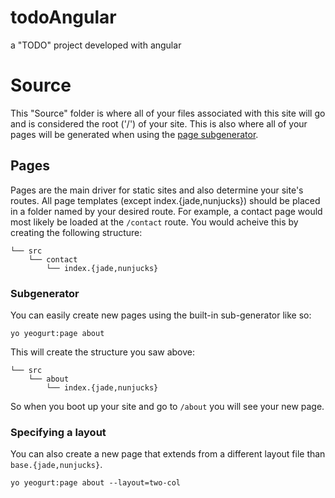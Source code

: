 # todoAngular
a "TODO" project developed with angular


# Source

This "Source" folder is where all of your files associated with this site will go
and is considered the root ('/') of your site.
This is also where all of your pages will be generated when using the [page subgenerator](#Subgenerator).

## Pages

Pages are the main driver for static sites and also determine your site's routes.
All page templates (except index.{jade,nunjucks}) should be placed in a folder named by your desired route.
For example, a contact page would most likely be loaded at the `/contact` route.
You would acheive this by creating the following structure:

```
└── src
    └── contact
        └── index.{jade,nunjucks}
```

### Subgenerator

You can easily create new pages using the built-in sub-generator like so:

```
yo yeogurt:page about
```

This will create the structure you saw above:

```
└── src
    └── about
        └── index.{jade,nunjucks}
```

So when you boot up your site and go to `/about` you will see your new page.

### Specifying a layout

You can also create a new page that extends from a different layout file than `base.{jade,nunjucks}`.

```
yo yeogurt:page about --layout=two-col
```
